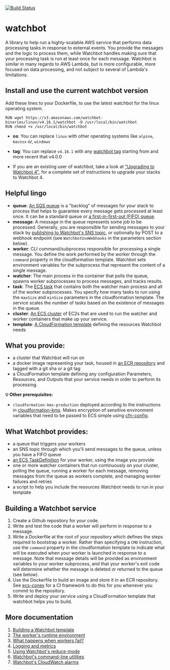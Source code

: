 [![Build Status](https://travis-ci.org/mapbox/ecs-watchbot.svg?branch=master)](https://travis-ci.org/mapbox/ecs-watchbot)

# watchbot

A library to help run a highly-scalable AWS service that performs data processing tasks in response to external events. You provide the messages and the logic to process them, while Watchbot handles making sure that your processing task is run at least once for each message. Watchbot is similar in many regards to AWS Lambda, but is more configurable, more focused on data processing, and not subject to several of Lambda's limitations.

## Install and use the current watchbot version

Add these lines to your Dockerfile, to use the latest watchbot for the linux operating system.

```
RUN wget https://s3.amazonaws.com/watchbot-binaries/linux/v4.16.1/watchbot -O /usr/local/bin/watchbot
RUN chmod +x /usr/local/bin/watchbot
```
* **os**: You can replace `linux` with other operating systems like `alpine`, `macosx` or, `windows`
* **tag**: You can replace `v4.16.1`  with any [watchbot tag](https://github.com/mapbox/ecs-watchbot/releases) starting from and more recent that v4.0.0

* If you are an existing user of watchbot, take a look at ["Upgrading to Watchbot 4"](https://github.com/mapbox/ecs-watchbot/blob/master/docs/upgrading-to-watchbot4.md), for a complete set of instructions to upgrade your stacks to Watchbot 4.

## Helpful lingo

- **queue**: [An SQS queue](http://docs.aws.amazon.com/AWSSimpleQueueService/latest/SQSDeveloperGuide/SQSConcepts.html) is a "backlog" of messages for your stack to process that helps to guarantee every message gets processed at least once. It can be a standard queue or [a first-in-first-out (FIFO) queue](https://docs.aws.amazon.com/AWSSimpleQueueService/latest/SQSDeveloperGuide/FIFO-queues.html).
- **message**: A message in the queue represents some job to be processed. Generally, you are responsible for sending messages to your stack by [publishing to Watchbot's SNS topic](http://docs.aws.amazon.com/sns/latest/dg/PublishTopic.html), or optionally by POST to a webhook endpoint (see `WatchbotUseWebhooks` in the parameters section below).
- **worker**: CLI command/subprocess responsible for processing a single message. You define the work performed by the worker through the `command` property in the cloudformation template. Watchbot sets environment variables for the subprocess that represent the content of a single message.
- **watcher**: The main process in the container that polls the queue, spawns worker subprocesses to process messages, and tracks results.
- **task**: The [ECS task](https://docs.aws.amazon.com/AmazonECS/latest/developerguide/task_defintions.html) that contains both the watcher main process and all of the worker subprocesses. You specify how many tasks to run using the `maxSize` and `minSize` parameters in the cloudformation template. The service scales the number of tasks based on the existence of messages in the queue.
- **cluster**: [An ECS cluster](http://docs.aws.amazon.com/AmazonECS/latest/developerguide/ECS_clusters.html) of EC2s that are used to run the watcher and worker containers that make up your service.
- **template**: [A CloudFormation template](http://docs.aws.amazon.com/AWSCloudFormation/latest/UserGuide/cfn-whatis-concepts.html#d0e3428) defining the resources Watchbot needs

## What you provide:

- a cluster that Watchbot will run on
- a docker image representing your task, housed in [an ECR repository](http://docs.aws.amazon.com/AmazonECR/latest/userguide/Repositories.html) and tagged with a git sha or a git tag
- a CloudFormation template defining any configuration Parameters, Resources, and Outputs that your service needs in order to perform its processing.

**:bulb: Other prerequisites:**

- `cloudformation-kms-production` deployed according to the instructions in [cloudformation-kms](https://github.com/mapbox/cloudformation-kms). Makes encryption of sensitive environment variables that need to be passed to ECS simple using [cfn-config](https://github.com/mapbox/cfn-config).

## What Watchbot provides:

- a queue that triggers your workers
- an SNS topic through which you'll send messages to the queue, unless you have a FIFO queue
- [an ECS TaskDefinition](http://docs.aws.amazon.com/AmazonECS/latest/developerguide/task_defintions.html) for your worker, using the image you provide
- one or more watcher containers that run continuously on your cluster, polling the queue, running a worker for each message, removing messages from the queue as workers complete, and managing worker failures and retries
- a script to help you include the resources Watchbot needs to run in your template


## Building a Watchbot service

1. Create a Github repository for your code.
2. Write and test the code that a worker will perform in response to a message.
3. Write a Dockerfile at the root of your repository which defines the steps required to bootstrap a worker. Rather than specifying a `CMD` instruction, use the `command` property in the cloudformation template to indicate what will be executed when your worker is launched in response to a message. Note that message details will be provided as environment variables to your worker subprocess, and that your worker's exit code will determine whether the message is deleted or returned to the queue (see below).
4. Use the Dockerfile to build an image and store it in an ECR repository. See [ecs-conex](https://github.com/mapbox/ecs-conex) for a CI framework to do this for you whenever you commit to the repository.
5. Write and deploy your service using a CloudFormation template that watchbot helps you to build.

## More documentation

1. [Building a Watchbot template](./docs/building-a-template.md)
2. [The worker's runtime environment](./docs/worker-runtime-details.md)
3. [What happens when workers fail?](./docs/worker-retry-cycle.md)
4. [Logging and metrics](./docs/logging-and-metrics.md)
5. [Using Watchbot's reduce-mode](./docs/reduce-mode.md)
6. [Watchbot's command-line utilities](./docs/command-line-utilities.md)
7. [Watchbot's CloudWatch alarms](./docs/alarms.md)
